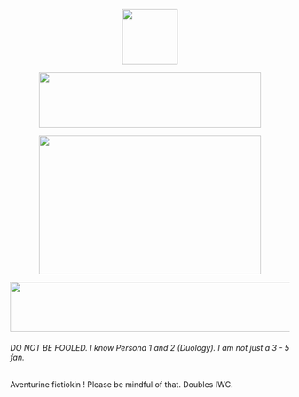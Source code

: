 <p align="center">
  <img width="100" height="100" src="https://i.imgur.com/yT2ic9H.png/460/300">
</p>

<p align="center">
  <img width="400" height="100" src="https://64.media.tumblr.com/ddf6efeb31a3e7147ea1dd615aa03eec/5c34175dd61852c8-a2/s640x960/c29f83a1b675204e6b7b6d1db58c9ae441b47500.gif">
</p>

<p align="center">
  <img width="400" height="250" src="https://media.tenor.com/h97Vc4tTAqMAAAAM/minigames-pandemonium.gif">
</p>

<p align="center">
  <img width="1000" height="90" src="https://64.media.tumblr.com/2f2f7df27464da51548255fe240d656a/d80cc6775ddd62b6-61/s1280x1920/01e8e5820a80b9ad47c62cdfbdf097e28558f645.png">
</p>


###### *DO NOT BE FOOLED. I know Persona 1 and 2 (Duology). I am not just a 3 - 5 fan.*

Aventurine fictiokin ! Please be mindful of that. Doubles IWC.
